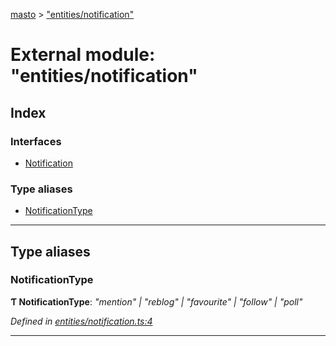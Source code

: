 [masto](../README.md) > ["entities/notification"](../modules/_entities_notification_.md)

# External module: "entities/notification"

## Index

### Interfaces

* [Notification](../interfaces/_entities_notification_.notification.md)

### Type aliases

* [NotificationType](_entities_notification_.md#notificationtype)

---

## Type aliases

<a id="notificationtype"></a>

###  NotificationType

**Ƭ NotificationType**: *"mention" \| "reblog" \| "favourite" \| "follow" \| "poll"*

*Defined in [entities/notification.ts:4](https://github.com/neet/masto.js/blob/390e749/src/entities/notification.ts#L4)*

___

